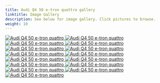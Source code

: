 ```yaml
---
title: Audi Q4 50 e-tron quattro gallery
linktitle: Image Gallery
description: See below for image gallery. Click pictures to browse.
weight: 10
---
```

<!-- markdownlint-disable MD033 -->
<div class="pswp-gallery pswp-gallery--single-column" id="my-gallery">
<a href="https://media.evkx.net/multimedia/models/audi/q4_e-tron/q4_50_e-tron/battery_1.jpg"
data-pswp-src="https://media.evkx.net/multimedia/models/audi/q4_e-tron/q4_50_e-tron/battery_1.jpg"
data-pswp-width="3000"
data-pswp-height="1766" 
target="_blank">
<img src="https://media.evkx.net/multimedia/models/audi/q4_e-tron/q4_50_e-tron/battery_1_st.jpg" alt="Audi Q4 50 e-tron quattro" />
</a>
<a href="https://media.evkx.net/multimedia/models/audi/q4_e-tron/q4_50_e-tron/exterior_1.jpg"
data-pswp-src="https://media.evkx.net/multimedia/models/audi/q4_e-tron/q4_50_e-tron/exterior_1.jpg"
data-pswp-width="3000"
data-pswp-height="2250" 
target="_blank">
<img src="https://media.evkx.net/multimedia/models/audi/q4_e-tron/q4_50_e-tron/exterior_1_st.jpg" alt="Audi Q4 50 e-tron quattro" />
</a>
<a href="https://media.evkx.net/multimedia/models/audi/q4_e-tron/q4_50_e-tron/exterior_2.jpg"
data-pswp-src="https://media.evkx.net/multimedia/models/audi/q4_e-tron/q4_50_e-tron/exterior_2.jpg"
data-pswp-width="3000"
data-pswp-height="2000" 
target="_blank">
<img src="https://media.evkx.net/multimedia/models/audi/q4_e-tron/q4_50_e-tron/exterior_2_st.jpg" alt="Audi Q4 50 e-tron quattro" />
</a>
<a href="https://media.evkx.net/multimedia/models/audi/q4_e-tron/q4_50_e-tron/exterior_3.jpg"
data-pswp-src="https://media.evkx.net/multimedia/models/audi/q4_e-tron/q4_50_e-tron/exterior_3.jpg"
data-pswp-width="3000"
data-pswp-height="1913" 
target="_blank">
<img src="https://media.evkx.net/multimedia/models/audi/q4_e-tron/q4_50_e-tron/exterior_3_st.jpg" alt="Audi Q4 50 e-tron quattro" />
</a>
<a href="https://media.evkx.net/multimedia/models/audi/q4_e-tron/q4_50_e-tron/frontseats_1.jpg"
data-pswp-src="https://media.evkx.net/multimedia/models/audi/q4_e-tron/q4_50_e-tron/frontseats_1.jpg"
data-pswp-width="3000"
data-pswp-height="1998" 
target="_blank">
<img src="https://media.evkx.net/multimedia/models/audi/q4_e-tron/q4_50_e-tron/frontseats_1_st.jpg" alt="Audi Q4 50 e-tron quattro" />
</a>
<a href="https://media.evkx.net/multimedia/models/audi/q4_e-tron/q4_50_e-tron/frontseats_2.jpg"
data-pswp-src="https://media.evkx.net/multimedia/models/audi/q4_e-tron/q4_50_e-tron/frontseats_2.jpg"
data-pswp-width="3000"
data-pswp-height="2000" 
target="_blank">
<img src="https://media.evkx.net/multimedia/models/audi/q4_e-tron/q4_50_e-tron/frontseats_2_st.jpg" alt="Audi Q4 50 e-tron quattro" />
</a>
<a href="https://media.evkx.net/multimedia/models/audi/q4_e-tron/q4_50_e-tron/headlights_1.jpg"
data-pswp-src="https://media.evkx.net/multimedia/models/audi/q4_e-tron/q4_50_e-tron/headlights_1.jpg"
data-pswp-width="3000"
data-pswp-height="2003" 
target="_blank">
<img src="https://media.evkx.net/multimedia/models/audi/q4_e-tron/q4_50_e-tron/headlights_1_st.jpg" alt="Audi Q4 50 e-tron quattro" />
</a>
<a href="https://media.evkx.net/multimedia/models/audi/q4_e-tron/q4_50_e-tron/interior_1.jpg"
data-pswp-src="https://media.evkx.net/multimedia/models/audi/q4_e-tron/q4_50_e-tron/interior_1.jpg"
data-pswp-width="3000"
data-pswp-height="2000" 
target="_blank">
<img src="https://media.evkx.net/multimedia/models/audi/q4_e-tron/q4_50_e-tron/interior_1_st.jpg" alt="Audi Q4 50 e-tron quattro" />
</a>
<a href="https://media.evkx.net/multimedia/models/audi/q4_e-tron/q4_50_e-tron/main_1.jpg"
data-pswp-src="https://media.evkx.net/multimedia/models/audi/q4_e-tron/q4_50_e-tron/main_1.jpg"
data-pswp-width="3000"
data-pswp-height="1998" 
target="_blank">
<img src="https://media.evkx.net/multimedia/models/audi/q4_e-tron/q4_50_e-tron/main_1_st.jpg" alt="Audi Q4 50 e-tron quattro" />
</a>
<a href="https://media.evkx.net/multimedia/models/audi/q4_e-tron/q4_50_e-tron/screens_1.jpg"
data-pswp-src="https://media.evkx.net/multimedia/models/audi/q4_e-tron/q4_50_e-tron/screens_1.jpg"
data-pswp-width="3000"
data-pswp-height="1686" 
target="_blank">
<img src="https://media.evkx.net/multimedia/models/audi/q4_e-tron/q4_50_e-tron/screens_1_st.jpg" alt="Audi Q4 50 e-tron quattro" />
</a>
<a href="https://media.evkx.net/multimedia/models/audi/q4_e-tron/q4_50_e-tron/secondrowseats_1.jpg"
data-pswp-src="https://media.evkx.net/multimedia/models/audi/q4_e-tron/q4_50_e-tron/secondrowseats_1.jpg"
data-pswp-width="3000"
data-pswp-height="2000" 
target="_blank">
<img src="https://media.evkx.net/multimedia/models/audi/q4_e-tron/q4_50_e-tron/secondrowseats_1_st.jpg" alt="Audi Q4 50 e-tron quattro" />
</a>
<a href="https://media.evkx.net/multimedia/models/audi/q4_e-tron/q4_50_e-tron/secondrowseats_2.jpg"
data-pswp-src="https://media.evkx.net/multimedia/models/audi/q4_e-tron/q4_50_e-tron/secondrowseats_2.jpg"
data-pswp-width="3000"
data-pswp-height="2000" 
target="_blank">
<img src="https://media.evkx.net/multimedia/models/audi/q4_e-tron/q4_50_e-tron/secondrowseats_2_st.jpg" alt="Audi Q4 50 e-tron quattro" />
</a>
<a href="https://media.evkx.net/multimedia/models/audi/q4_e-tron/q4_50_e-tron/technology_1.jpg"
data-pswp-src="https://media.evkx.net/multimedia/models/audi/q4_e-tron/q4_50_e-tron/technology_1.jpg"
data-pswp-width="3000"
data-pswp-height="1999" 
target="_blank">
<img src="https://media.evkx.net/multimedia/models/audi/q4_e-tron/q4_50_e-tron/technology_1_st.jpg" alt="Audi Q4 50 e-tron quattro" />
</a>
<a href="https://media.evkx.net/multimedia/models/audi/q4_e-tron/q4_50_e-tron/trunk_1.jpg"
data-pswp-src="https://media.evkx.net/multimedia/models/audi/q4_e-tron/q4_50_e-tron/trunk_1.jpg"
data-pswp-width="3000"
data-pswp-height="2249" 
target="_blank">
<img src="https://media.evkx.net/multimedia/models/audi/q4_e-tron/q4_50_e-tron/trunk_1_st.jpg" alt="Audi Q4 50 e-tron quattro" />
</a>
<a href="https://media.evkx.net/multimedia/models/audi/q4_e-tron/q4_50_e-tron/trunk_2.jpg"
data-pswp-src="https://media.evkx.net/multimedia/models/audi/q4_e-tron/q4_50_e-tron/trunk_2.jpg"
data-pswp-width="3000"
data-pswp-height="2000" 
target="_blank">
<img src="https://media.evkx.net/multimedia/models/audi/q4_e-tron/q4_50_e-tron/trunk_2_st.jpg" alt="Audi Q4 50 e-tron quattro" />
</a>
</div>
<script type="module">
  import PhotoSwipeLightbox from '/js/photoswipe-lightbox.esm.js';
    const lightbox = new PhotoSwipeLightbox({
       gallery: '#my-gallery',
        children: 'a',
        pswpModule: () => import('/js/photoswipe.esm.js')
    });
lightbox.init();
</script>
